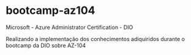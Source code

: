 # bootcamp-az104
Microsoft - Azure Administrator Certification - DIO


Realizando a implementação dos conhecimentos adiquiridos durante o bootcamp da DIO sobre AZ-104
